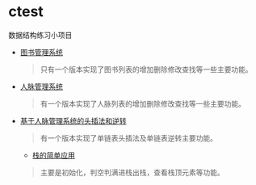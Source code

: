 ctest
===
数据结构练习小项目<br/>
* [图书管理系统](https://github.com/mr-yhl/ctest/blob/master/book_list.cpp)<br/>
  > 只有一个版本实现了图书列表的增加删除修改查找等一些主要功能。
* [人脉管理系统](https://github.com/mr-yhl/ctest/blob/master/friend_list.c)<br/>
  > 有一个版本实现了人脉列表的增加删除修改查找等一些主要功能。
* [基于人脉管理系统的头插法和逆转](https://github.com/mr-yhl/ctest/blob/master/toucha.cpp)<br/>
  > 有一个版本实现了单链表头插法及单链表逆转主要功能。
  * [栈的简单应用](https://github.com/mr-yhl/ctest/blob/master/stack_ex.cpp)<br/>
  > 主要是初始化，判空判满进栈出栈，查看栈顶元素等功能。
